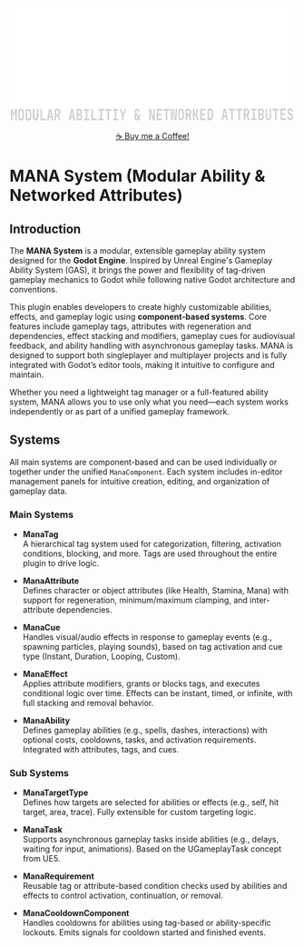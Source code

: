 <!-- Title Image -->
<p align="center">
  <img src="./docs/mana-logo.svg" alt="MANA System Logo" height="200">
</p>
<p align="center">
  <a href="https://ko-fi.com/indiegamedad">☕ Buy me a Coffee!</a>
</p>

# MANA System (Modular Ability & Networked Attributes)

## Introduction

The **MANA System** is a modular, extensible gameplay ability system designed for the **Godot Engine**. Inspired by Unreal Engine's Gameplay Ability System (GAS), it brings the power and flexibility of tag-driven gameplay mechanics to Godot while following native Godot architecture and conventions.

This plugin enables developers to create highly customizable abilities, effects, and gameplay logic using **component-based systems**. Core features include gameplay tags, attributes with regeneration and dependencies, effect stacking and modifiers, gameplay cues for audiovisual feedback, and ability handling with asynchronous gameplay tasks. MANA is designed to support both singleplayer and multiplayer projects and is fully integrated with Godot’s editor tools, making it intuitive to configure and maintain.

Whether you need a lightweight tag manager or a full-featured ability system, MANA allows you to use only what you need—each system works independently or as part of a unified gameplay framework.

## Systems

All main systems are component-based and can be used individually or together under the unified `ManaComponent`. Each system includes in-editor management panels for intuitive creation, editing, and organization of gameplay data.

### Main Systems

- **ManaTag**  
  A hierarchical tag system used for categorization, filtering, activation conditions, blocking, and more. Tags are used throughout the entire plugin to drive logic.

- **ManaAttribute**  
  Defines character or object attributes (like Health, Stamina, Mana) with support for regeneration, minimum/maximum clamping, and inter-attribute dependencies.

- **ManaCue**  
  Handles visual/audio effects in response to gameplay events (e.g., spawning particles, playing sounds), based on tag activation and cue type (Instant, Duration, Looping, Custom).

- **ManaEffect**  
  Applies attribute modifiers, grants or blocks tags, and executes conditional logic over time. Effects can be instant, timed, or infinite, with full stacking and removal behavior.

- **ManaAbility**  
  Defines gameplay abilities (e.g., spells, dashes, interactions) with optional costs, cooldowns, tasks, and activation requirements. Integrated with attributes, tags, and cues.

### Sub Systems

- **ManaTargetType**  
  Defines how targets are selected for abilities or effects (e.g., self, hit target, area, trace). Fully extensible for custom targeting logic.

- **ManaTask**  
  Supports asynchronous gameplay tasks inside abilities (e.g., delays, waiting for input, animations). Based on the UGameplayTask concept from UE5.

- **ManaRequirement**  
  Reusable tag or attribute-based condition checks used by abilities and effects to control activation, continuation, or removal.

- **ManaCooldownComponent**  
  Handles cooldowns for abilities using tag-based or ability-specific lockouts. Emits signals for cooldown started and finished events.
